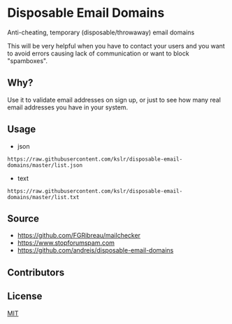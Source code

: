 # Disposable Email Domains
Anti-cheating, temporary (disposable/throwaway) email domains

This will be very helpful when you have to contact your users and you want to avoid errors causing lack of communication or want to block "spamboxes".

## Why?

Use it to validate email addresses on sign up, or just to see how many real email addresses you have in your system.

## Usage
* json

``` 
https://raw.githubusercontent.com/kslr/disposable-email-domains/master/list.json 
```

* text
```
https://raw.githubusercontent.com/kslr/disposable-email-domains/master/list.txt
```
## Source
* https://github.com/FGRibreau/mailchecker
* https://www.stopforumspam.com
* https://github.com/andreis/disposable-email-domains

## Contributors


## License
[MIT](LICENSE)
